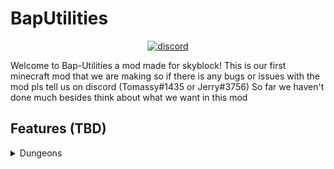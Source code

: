 # BapUtilities
<p align="center">
  <a href="https://discord.gg/HzheJutA" target="_blank">
    <img alt="discord" src="[https://global-uploads.webflow.com/5e157548d6f7910beea4e2d6/62a07b53139aec4c1fd07771_discord-logo.png](https://worldwish.org/wp-content/uploads/2022/11/Discord-Logo-small-transparent.png)" />
  </a>
</p>

Welcome to Bap-Utilities a mod made for skyblock!
This is our first minecraft mod that we are making so if there is any bugs or issues with the mod pls tell us on discord (Tomassy#1435 or Jerry#3756)
So far we haven't done much besides think about what we want in this mod

## Features (TBD)

<details>
  <summary>Dungeons</summary>
  
- Trust feature to let other players take your own party if you go afk 
- Better dragon name in the m7 boss fight (might not happen because there is already a sbe/skytils feature that let you do this
- Display dragon hp
- Display dungeon secret route (might not happen or will take a really long time to make) 
